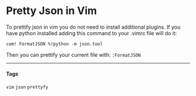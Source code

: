 # Pretty Json in Vim

To prettify json in vim you do not need to install additional plugins. If you have python installed adding this command to your .vimrc file will do it:
```viml
com! FormatJSON %!python -m json.tool
```

Then you can prettify your current file with:
`:FormatJSON`

---

#### Tags
`vim` `json` `prettyfy`
